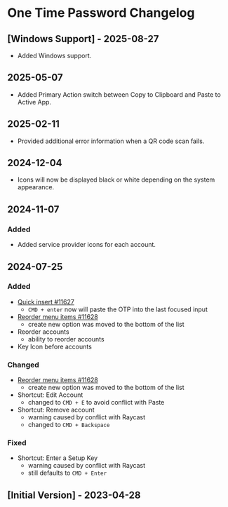 # One Time Password Changelog

## [Windows Support] - 2025-08-27

- Added Windows support.

## 2025-05-07

- Added Primary Action switch between Copy to Clipboard and Paste to Active App.

## 2025-02-11

- Provided additional error information when a QR code scan fails.

## 2024-12-04

- Icons will now be displayed black or white depending on the system appearance.

## 2024-11-07

### Added

- Added service provider icons for each account.

## 2024-07-25

### Added

- [Quick insert #11627](https://github.com/raycast/extensions/issues/11627)
  - `CMD + enter` now will paste the OTP into the last focused input
- [Reorder menu items #11628](https://github.com/raycast/extensions/issues/11628)
  - create new option was moved to the bottom of the list
- Reorder accounts
  - ability to reorder accounts
- Key Icon before accounts

### Changed

- [Reorder menu items #11628](https://github.com/raycast/extensions/issues/11628)
  - create new option was moved to the bottom of the list
- Shortcut: Edit Account
  - changed to `CMD + E` to avoid conflict with Paste
- Shortcut: Remove account
  - warning caused by conflict with Raycast
  - changed to `CMD + Backspace`

### Fixed

- Shortcut: Enter a Setup Key
  - warning caused by conflict with Raycast
  - still defaults to `CMD + Enter`

## [Initial Version] - 2023-04-28
